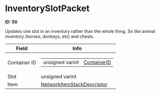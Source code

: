 # InventorySlotPacket

__ID: 50__

Updates one slot in an inventory rather than the whole thing. So like animal inventory (horses, donkeys, etc) and chests.

<table><thead><tr><th>Field</th><th>Info</th></tr></thead><tbody>
<tr><td>Container ID</td><td><table><tbody><tr><td>unsigned varint</td><td><a href="../enums/ContainerID.md">ContainerID</a></td></tr></tbody></table></td></tr>
<tr><td>Slot</td><td>unsigned varint</td></tr>
<tr><td>Item</td><td><a href="../types/NetworkItemStackDescriptor.md">NetworkItemStackDescriptor</a></td></tr>
</tbody></table>